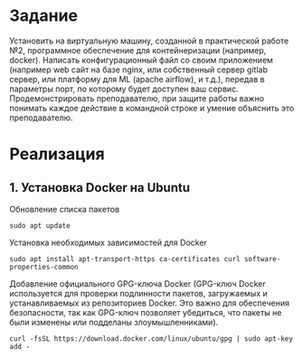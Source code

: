# Задание

Установить на виртуальную машину, созданной в практической работе №2, программное обеспечение для контейнеризации (например, docker). Написать конфигурационный файл со своим приложением (например web сайт на базе nginx, или собственный сервер gitlab сервер, или платформу для ML (apache airflow), и т.д.), передав в параметры порт, по которому будет доступен ваш сервис.  Продемонстрировать преподавателю, при защите работы важно понимать каждое действие в командной строке и умение объяснить это преподавателю.

# Реализация

## 1. Установка Docker на Ubuntu

Обновление списка пакетов

```
sudo apt update
```

Установка необходимых зависимостей для Docker

```
sudo apt install apt-transport-https ca-certificates curl software-properties-common
```

Добавление официального GPG-ключа Docker (GPG-ключ Docker используется для проверки подлинности пакетов, загружаемых и устанавливаемых из репозиториев Docker. Это важно для обеспечения безопасности, так как GPG-ключ позволяет убедиться, что пакеты не были изменены или подделаны злоумышленниками).

```
curl -fsSL https://download.docker.com/linux/ubuntu/gpg | sudo apt-key add -
```


